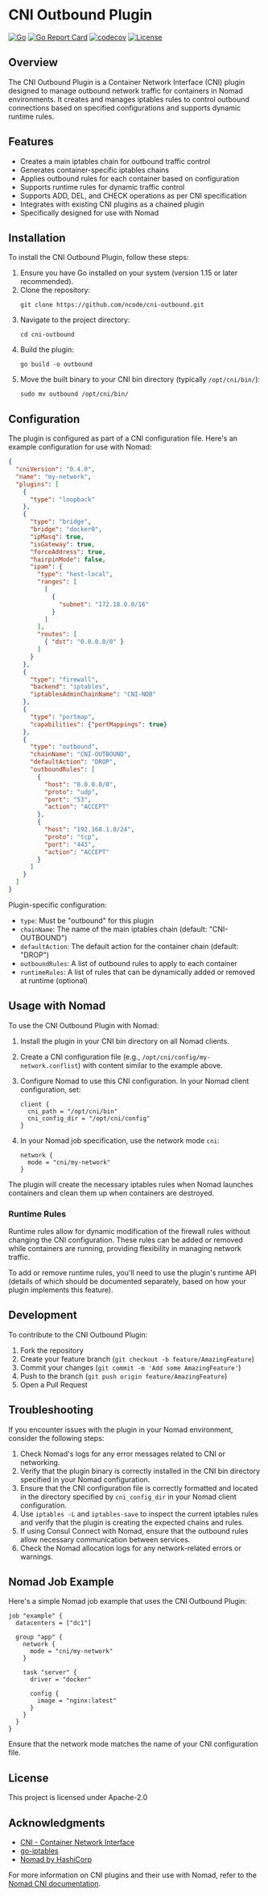 # CNI Outbound Plugin

[![Go](https://github.com/ncode/cni-outbound/actions/workflows/go.yml/badge.svg)](https://github.com/ncode/cni-outbound/actions/workflows/go.yml)
[![Go Report Card](https://goreportcard.com/badge/github.com/ncode/cni-outbound)](https://goreportcard.com/report/github.com/ncode/cni-outbound)
[![codecov](https://codecov.io/gh/ncode/cni-outbound/graph/badge.svg?token=AW3IMI6P6W)](https://codecov.io/gh/ncode/cni-outbound)
[![License](https://img.shields.io/badge/License-Apache_2.0-blue.svg)](https://opensource.org/licenses/Apache-2.0)

## Overview

The CNI Outbound Plugin is a Container Network Interface (CNI) plugin designed to manage outbound network traffic for containers in Nomad environments. It creates and manages iptables rules to control outbound connections based on specified configurations and supports dynamic runtime rules.

## Features

- Creates a main iptables chain for outbound traffic control
- Generates container-specific iptables chains
- Applies outbound rules for each container based on configuration
- Supports runtime rules for dynamic traffic control
- Supports ADD, DEL, and CHECK operations as per CNI specification
- Integrates with existing CNI plugins as a chained plugin
- Specifically designed for use with Nomad

## Installation

To install the CNI Outbound Plugin, follow these steps:

1. Ensure you have Go installed on your system (version 1.15 or later recommended).
2. Clone the repository:
   ```
   git clone https://github.com/ncode/cni-outbound.git
   ```
3. Navigate to the project directory:
   ```
   cd cni-outbound
   ```
4. Build the plugin:
   ```
   go build -o outbound
   ```
5. Move the built binary to your CNI bin directory (typically `/opt/cni/bin/`):
   ```
   sudo mv outbound /opt/cni/bin/
   ```

## Configuration

The plugin is configured as part of a CNI configuration file. Here's an example configuration for use with Nomad:

```json
{
  "cniVersion": "0.4.0",
  "name": "my-network",
  "plugins": [
    {
      "type": "loopback"
    },
    {
      "type": "bridge",
      "bridge": "docker0",
      "ipMasq": true,
      "isGateway": true,
      "forceAddress": true,
      "hairpinMode": false,
      "ipam": {
        "type": "host-local",
        "ranges": [
          [
            {
              "subnet": "172.18.0.0/16"
            }
          ]
        ],
        "routes": [
          { "dst": "0.0.0.0/0" }
        ]
      }
    },
    {
      "type": "firewall",
      "backend": "iptables",
      "iptablesAdminChainName": "CNI-NDB"
    },
    {
      "type": "portmap",
      "capabilities": {"portMappings": true}
    },
    {
      "type": "outbound",
      "chainName": "CNI-OUTBOUND",
      "defaultAction": "DROP",
      "outboundRules": [
        {
          "host": "0.0.0.0/0",
          "proto": "udp",
          "port": "53",
          "action": "ACCEPT"
        },
        {
          "host": "192.168.1.0/24",
          "proto": "tcp",
          "port": "443",
          "action": "ACCEPT"
        }
      ]
    }
  ]
}
```

Plugin-specific configuration:
- `type`: Must be "outbound" for this plugin
- `chainName`: The name of the main iptables chain (default: "CNI-OUTBOUND")
- `defaultAction`: The default action for the container chain (default: "DROP")
- `outboundRules`: A list of outbound rules to apply to each container
- `runtimeRules`: A list of rules that can be dynamically added or removed at runtime (optional)

## Usage with Nomad

To use the CNI Outbound Plugin with Nomad:

1. Install the plugin in your CNI bin directory on all Nomad clients.
2. Create a CNI configuration file (e.g., `/opt/cni/config/my-network.conflist`) with content similar to the example above.
3. Configure Nomad to use this CNI configuration. In your Nomad client configuration, set:

   ```hcl
   client {
     cni_path = "/opt/cni/bin"
     cni_config_dir = "/opt/cni/config"
   }
   ```

4. In your Nomad job specification, use the network mode `cni`:

   ```hcl
   network {
     mode = "cni/my-network"
   }
   ```

The plugin will create the necessary iptables rules when Nomad launches containers and clean them up when containers are destroyed.

### Runtime Rules

Runtime rules allow for dynamic modification of the firewall rules without changing the CNI configuration. These rules can be added or removed while containers are running, providing flexibility in managing network traffic.

To add or remove runtime rules, you'll need to use the plugin's runtime API (details of which should be documented separately, based on how your plugin implements this feature).

## Development

To contribute to the CNI Outbound Plugin:

1. Fork the repository
2. Create your feature branch (`git checkout -b feature/AmazingFeature`)
3. Commit your changes (`git commit -m 'Add some AmazingFeature'`)
4. Push to the branch (`git push origin feature/AmazingFeature`)
5. Open a Pull Request

## Troubleshooting

If you encounter issues with the plugin in your Nomad environment, consider the following steps:

1. Check Nomad's logs for any error messages related to CNI or networking.
2. Verify that the plugin binary is correctly installed in the CNI bin directory specified in your Nomad configuration.
3. Ensure that the CNI configuration file is correctly formatted and located in the directory specified by `cni_config_dir` in your Nomad client configuration.
4. Use `iptables -L` and `iptables-save` to inspect the current iptables rules and verify that the plugin is creating the expected chains and rules.
5. If using Consul Connect with Nomad, ensure that the outbound rules allow necessary communication between services.
6. Check the Nomad allocation logs for any network-related errors or warnings.

## Nomad Job Example

Here's a simple Nomad job example that uses the CNI Outbound Plugin:

```hcl
job "example" {
  datacenters = ["dc1"]

  group "app" {
    network {
      mode = "cni/my-network"
    }

    task "server" {
      driver = "docker"
      
      config {
        image = "nginx:latest"
      }
    }
  }
}
```

Ensure that the network mode matches the name of your CNI configuration file.

## License

This project is licensed under Apache-2.0

## Acknowledgments

- [CNI - Container Network Interface](https://github.com/containernetworking/cni)
- [go-iptables](https://github.com/coreos/go-iptables)
- [Nomad by HashiCorp](https://www.nomadproject.io/)

For more information on CNI plugins and their use with Nomad, refer to the [Nomad CNI documentation](https://www.nomadproject.io/docs/networking/cni).
